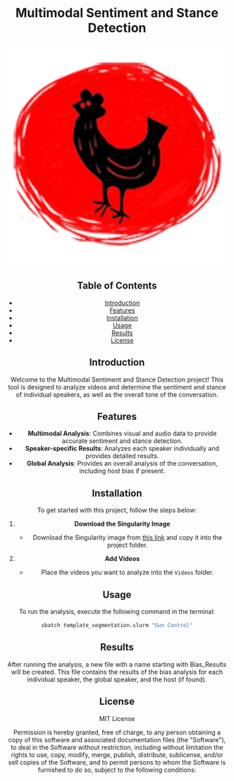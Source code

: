 # <div align="center">Multimodal Sentiment and Stance Detection</div>



<div align="center">
  <p>
    <a href="https://www.redhenlab.org" target="_blank">
      <img width="100%" height="20%" src="Images/redhenlabimage.png"></a>
  </p>


<div>


## Table of Contents
- [Introduction](#introduction)
- [Features](#features)
- [Installation](#installation)
- [Usage](#usage)
- [Results](#results)
- [License](#license)

## Introduction
Welcome to the Multimodal Sentiment and Stance Detection project! This tool is designed to analyze videos and determine the sentiment and stance of individual speakers, as well as the overall tone of the conversation.

## Features
- **Multimodal Analysis**: Combines visual and audio data to provide accurate sentiment and stance detection.
- **Speaker-specific Results**: Analyzes each speaker individually and provides detailed results.
- **Global Analysis**: Provides an overall analysis of the conversation, including host bias if present.

## Installation
To get started with this project, follow the steps below:

1. **Download the Singularity Image**
   - Download the Singularity image from [this link](#) and copy it into the project folder.

2. **Add Videos**
   - Place the videos you want to analyze into the `Videos` folder.

## Usage
To run the analysis, execute the following command in the terminal:

```bash
sbatch template_segmentation.slurm "Gun Control"
```


## Results
After running the analysis, a new file with a name starting with Bias_Results will be created. This file contains the results of the bias analysis for each individual speaker, the global speaker, and the host (if found).

## License
MIT License


Permission is hereby granted, free of charge, to any person obtaining a copy
of this software and associated documentation files (the "Software"), to deal
in the Software without restriction, including without limitation the rights
to use, copy, modify, merge, publish, distribute, sublicense, and/or sell
copies of the Software, and to permit persons to whom the Software is
furnished to do so, subject to the following conditions:

